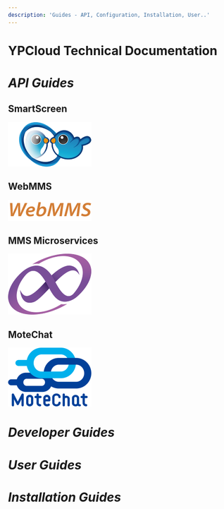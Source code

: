 ```yaml
---
description: 'Guides - API, Configuration, Installation, User..'
---
```


# YPCloud Technical Documentation


# *API Guides*


## SmartScreen

<div>
 
 <a href="https://gitbook.ypcloud.com/smartscreen-api-guide" target="_blank"><img src=".gitbook/assets/ss.png" /></a>

</div>

## WebMMS

<div>
 
 <a href="https://gitbook.ypcloud.com/webmms-api-guide" target="_blank"><img src=".gitbook/assets/webmms_s.png" /></a>

</div>

## MMS Microservices

<div>
 
 <a href="https://gitbook.ypcloud.com/mms-microservices-api-guide" target="_blank"><img src=".gitbook/assets/mms_s.png" /></a>

</div>

## MoteChat

<div>
 
 <a href="https://gitbook.ypcloud.com/motechat-api-guide" target="_blank"><img src=".gitbook/assets/mc_s.png" /></a>

</div>

# *Developer Guides*



# *User Guides*



# *Installation Guides*




 



